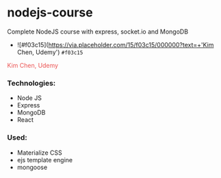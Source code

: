 # nodejs-course

Complete NodeJS course with express, socket.io and MongoDB
- ![#f03c15](https://via.placeholder.com/15/f03c15/000000?text=+'Kim Chen, Udemy') `#f03c15`
<p style="color:#EB5352;">Kim Chen, Udemy</p>

### Technologies:
- Node JS
- Express
- MongoDB
- React

### Used:
- Materialize CSS
- ejs template engine
- mongoose
